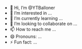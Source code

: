 - 👋 Hi, I’m @YTBalloner
- 👀 I’m interested in ...
- 🌱 I’m currently learning ...
- 💞️ I’m looking to collaborate on ...
- 📫 How to reach me ...
- 😄 Pronouns: ...
- ⚡ Fun fact: ...

<!---
YTBalloner/YTBalloner is a ✨ special ✨ repository because its `README.md` (this file) appears on your GitHub profile.
You can click the Preview link to take a look at your changes.
--->
